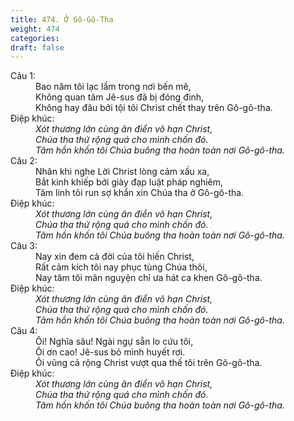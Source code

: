 ```yaml
---
title: 474. Ở Gô-Gô-Tha
weight: 474
categories: 
draft: false
---
```

<dl><dt>Câu 1:</dt><dd data-verse="1">Bao năm tôi lạc lầm trong nơi bến mê, <br/>Không quan tâm Jê-sus đã bị đóng đinh, <br/>Không hay đâu bởi tội tôi Christ chết thay trên Gô-gô-tha. </dd><dt>Điệp khúc:</dt><dd data-chorus="1"><em>Xót thương lớn cùng ân điển vô hạn Christ, <br/>Chúa tha thứ rộng quá cho mình chốn đó. <br/>Tâm hồn khốn tôi Chúa buông tha hoàn toàn nơi Gô-gô-tha. </em></dd><dt>Câu 2:</dt><dd data-verse="2">Nhân khi nghe Lời Christ lòng cảm xấu xa, <br/>Bắt kinh khiếp bởi giày đạp luật pháp nghiêm, <br/>Tâm linh tôi run sợ khẩn xin Chúa tha ở Gô-gô-tha. </dd><dt>Điệp khúc:</dt><dd data-chorus="1"><em>Xót thương lớn cùng ân điển vô hạn Christ, <br/>Chúa tha thứ rộng quá cho mình chốn đó. <br/>Tâm hồn khốn tôi Chúa buông tha hoàn toàn nơi Gô-gô-tha. </em></dd><dt>Câu 3:</dt><dd data-verse="3">Nay xin đem cả đời của tôi hiến Christ, <br/>Rất cảm kích tôi nay phục tùng Chúa thôi, <br/>Nay tâm tôi mãn nguyện chỉ ưa hát ca khen Gô-gô-tha. </dd><dt>Điệp khúc:</dt><dd data-chorus="1"><em>Xót thương lớn cùng ân điển vô hạn Christ, <br/>Chúa tha thứ rộng quá cho mình chốn đó. <br/>Tâm hồn khốn tôi Chúa buông tha hoàn toàn nơi Gô-gô-tha. </em></dd><dt>Câu 4:</dt><dd data-verse="4">Ôi! Nghĩa sâu! Ngài ngự sẵn lo cứu tôi, <br/>Ôi ơn cao! Jê-sus bỏ mình huyết rơi. <br/>Ôi vũng cả rộng Christ vượt qua thế tôi trên Gô-gô-tha. </dd><dt>Điệp khúc:</dt><dd data-chorus="1"><em>Xót thương lớn cùng ân điển vô hạn Christ, <br/>Chúa tha thứ rộng quá cho mình chốn đó. <br/>Tâm hồn khốn tôi Chúa buông tha hoàn toàn nơi Gô-gô-tha. </em></dd></dl>